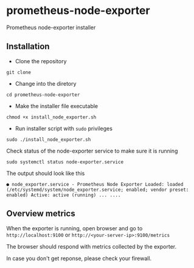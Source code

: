 # prometheus-node-exporter
Prometheus node-exporter installer

## Installation

- Clone the repository

```
git clone 
```
- Change into the diretory

```
cd prometheus-node-exporter
```

- Make the installer file executable

```
chmod +x install_node_exporter.sh 
```

- Run installer script with `sudo` privileges

```
sudo ./install_node_exporter.sh
```

Check status of the node-exporter service to make sure it is running
```
sudo systemctl status node-exporter.service
```
The output should look like this

`● node_exporter.service - Prometheus Node Exporter
     Loaded: loaded (/etc/systemd/system/node_exporter.service; enabled; vendor preset: enabled)
     Active: active (running) ...
     ....`


## Overview metrics

When the exporter is running, open browser and go to `http://localhost:9100` or `http://<your-server-ip>:9100/metrics`

The browser should respond with metrics collected by the exporter.

In case you don't get reponse, please check your firewall.


